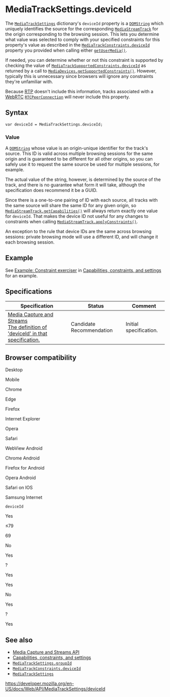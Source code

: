 MediaTrackSettings.deviceId
===========================

The [`MediaTrackSettings`](../mediatracksettings) dictionary's `deviceId` property is a [`DOMString`](../domstring) which uniquely identifies the source for the corresponding [`MediaStreamTrack`](../mediastreamtrack) for the origin corresponding to the browsing session. This lets you determine what value was selected to comply with your specified constraints for this property's value as described in the [`MediaTrackConstraints.deviceId`](../mediatrackconstraints/deviceid) property you provided when calling either [`getUserMedia()`](../mediadevices/getusermedia).

If needed, you can determine whether or not this constraint is supported by checking the value of [`MediaTrackSupportedConstraints.deviceId`](../mediatracksupportedconstraints/deviceid) as returned by a call to [`MediaDevices.getSupportedConstraints()`](../mediadevices/getsupportedconstraints). However, typically this is unnecessary since browsers will ignore any constraints they're unfamiliar with.

Because [RTP](https://developer.mozilla.org/en-US/docs/Glossary/RTP) doesn't include this information, tracks associated with a [WebRTC](../webrtc_api) [`RTCPeerConnection`](../rtcpeerconnection) will never include this property.

Syntax
------

    var deviceId = MediaTrackSettings.deviceId;

### Value

A [`DOMString`](../domstring) whose value is an origin-unique identifier for the track's source. This ID is valid across multiple browsing sessions for the same origin and is guaranteed to be different for all other origins, so you can safely use it to request the same source be used for multiple sessions, for example.

The actual value of the string, however, is determined by the source of the track, and there is no guarantee what form it will take, although the specification does recommend it be a GUID.

Since there is a one-to-one pairing of ID with each source, all tracks with the same source will share the same ID for any given origin, so [`MediaStreamTrack.getCapabilities()`](../mediastreamtrack/getcapabilities) will always return exactly one value for `deviceId`. That makes the device ID not useful for any changes to constraints when calling [`MediaStreamTrack.applyConstraints()`](../mediastreamtrack/applyconstraints).

An exception to the rule that device IDs are the same across browsing sessions: private browsing mode will use a different ID, and will change it each browsing session.

Example
-------

See [Example: Constraint exerciser](#) in [Capabilities, constraints, and settings](../media_streams_api/constraints) for an example.

Specifications
--------------

<table><thead><tr class="header"><th>Specification</th><th>Status</th><th>Comment</th></tr></thead><tbody><tr class="odd"><td><a href="https://w3c.github.io/mediacapture-main/#dom-mediatracksettings-deviceid">Media Capture and Streams<br />
<span class="small">The definition of 'deviceId' in that specification.</span></a></td><td><span class="spec-cr">Candidate Recommendation</span></td><td>Initial specification.</td></tr></tbody></table>

Browser compatibility
---------------------

Desktop

Mobile

Chrome

Edge

Firefox

Internet Explorer

Opera

Safari

WebView Android

Chrome Android

Firefox for Android

Opera Android

Safari on IOS

Samsung Internet

`deviceId`

Yes

≤79

69

No

Yes

?

Yes

Yes

No

Yes

?

Yes

See also
--------

-   [Media Capture and Streams API](../media_streams_api)
-   [Capabilities, constraints, and settings](../media_streams_api/constraints)
-   [`MediaTrackSettings.groupId`](groupid)
-   [`MediaTrackConstraints.deviceId`](../mediatrackconstraints/deviceid)
-   [`MediaTrackSettings`](../mediatracksettings)

<a href="https://developer.mozilla.org/en-US/docs/Web/API/MediaTrackSettings/deviceId" class="_attribution-link">https://developer.mozilla.org/en-US/docs/Web/API/MediaTrackSettings/deviceId</a>
